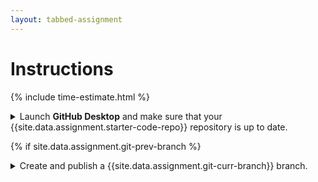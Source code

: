 ```yaml
---
layout: tabbed-assignment
---
```


# Instructions

{% include time-estimate.html %}

<p>
<details>
  
  <summary>Launch <b>GitHub Desktop</b> and make sure that your {{site.data.assignment.starter-code-repo}} repository is up to date.</summary>

- Make sure that your **{{site.data.assignment.starter-code-repo}}** repository is selected.
- Do a **fetch** to make sure your local copy of the code is up to date, if you have done work on the GitHub site or at home between classes you will be prompted to do a **pull** to incorporate your changes.

{% if site.data.assignment.git-prev-branch %}
- Make sure that you are on the **{{site.data.assignment.git-prev-branch}}** branch.
{% endif %}

</details>

{% if site.data.assignment.git-prev-branch %}

<p><details><summary>Create and publish a {{site.data.assignment.git-curr-branch}} branch.</summary>
  
{% elseif !site.data.assignment.git-prev-branch %}

<p><details><summary>Confirm that you are on your {{site.data.assignment.git-curr-branch}} branch.</summary>

{% endif %}
    
- Select the **Current Branch** drop down.
- Click on the **New Branch** button.
- Enter **{{site.data.assignment.git-curr-branch}}** in the **Name** field.
- Click on the **Create Branch** button.

</details>

<p><details><summary>Go to the <a href="{{site.data.assignment.lesson}}">lesson</a> and get ready to take notes.</summary>

- Get headphones if you need them.
- Start a page for this lesson in your notebook with a title and date.
- Review the learning targets to see what you should be focusing on.

</details></p>

<p><details><summary>Watch each video, taking notes on the new material.</summary>

- Vocabulary
- The Unity user interface
- Implementing game mechanics.
    
</details>

<p><details><summary>After watching each video, do the steps in Unity.</summary>

If necessary refer to your notes (update them if you find yourself stuck). You can use the abreviated steps below each video for cues on what to do.

</details>

<p><details><summary>Submit your work.</summary>

When you're done for the day, go to the submission tab, check the instructions, and submit.

</details>

<!-- Don't edit links here, change them in _data/assignment.yml instead. -->

{% if site.data.assignment.lesson   %}[lesson]: <{{site.data.assignment.lesson}}>     {% endif %}
{% if site.data.assignment.slides   %}[slides]:   <{{site.data.assignment.slides}}>   {% endif %}
{% if site.data.assignment.template %}[template]: <{{site.data.assignment.template}}> {% endif %}
